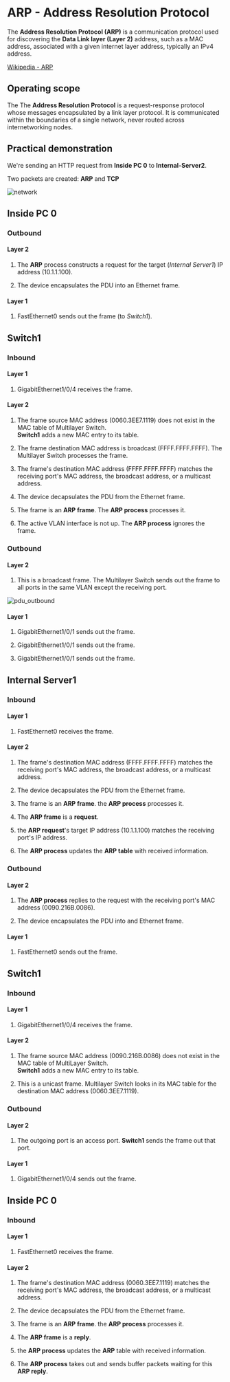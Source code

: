 # ARP - Address Resolution Protocol

The **Address Resolution Protocol (ARP)** is a communication protocol used for discovering the **Data Link layer (Layer 2)** address, such as a MAC address, associated with a given internet layer address, typically an IPv4 address.

[Wikipedia - ARP](https://en.wikipedia.org/wiki/Address_Resolution_Protocol)

## Operating scope

The The **Address Resolution Protocol** is a request-response protocol whose messages encapsulated by a link layer protocol. It is communicated within the boundaries of a single network, never routed across internetworking nodes.

## Practical demonstration

We're sending an HTTP request from **Inside PC 0** to **Internal-Server2**.

Two packets are created: **ARP** and **TCP**

<img src="https://www.dropbox.com/s/rsgh6dahdrkqak6/arp1.png?dl=1" alt="network" class="arp1" />

## Inside PC 0

### Outbound

#### Layer 2

1. The **ARP** process constructs a request for the target (_Internal Server1_) IP address (10.1.1.100).

2. The device encapsulates the PDU into an Ethernet frame.

#### Layer 1

1. FastEthernet0 sends out the frame (to _Switch1_).

## Switch1

### Inbound

#### Layer 1

1. GigabitEthernet1/0/4 receives the frame.

#### Layer 2

1. The frame source MAC address (0060.3EE7.1119) does not exist in the MAC table of Multilayer Switch.<br>**Switch1** adds a new MAC entry to its table.

2. The frame destination MAC address is broadcast (FFFF.FFFF.FFFF). The Multilayer Switch processes the frame.

3. The frame's destination MAC address (FFFF.FFFF.FFFF) matches the receiving port's MAC address, the broadcast address, or a multicast address.

4. The device decapsulates the PDU from the Ethernet frame.

5. The frame is an **ARP frame**. The **ARP process** processes it.

6. The active VLAN interface is not up. The **ARP process** ignores the frame.

### Outbound

#### Layer 2

1. This is a broadcast frame. The Multilayer Switch sends out the frame to all ports in the same VLAN except the receiving port.

<img src="https://www.dropbox.com/s/nzcsyrupaqzjt6l/pdu_outbound.png?dl=1" alt="pdu_outbound" class="inline" />

#### Layer 1

1. GigabitEthernet1/0/1 sends out the frame.

2. GigabitEthernet1/0/1 sends out the frame.

3. GigabitEthernet1/0/1 sends out the frame.

## Internal Server1

### Inbound

#### Layer 1

1. FastEthernet0 receives the frame.

#### Layer 2

1. The frame's destination MAC address (FFFF.FFFF.FFFF) matches the receiving port's MAC address, the broadcast address, or a multicast address.

2. The device decapsulates the PDU from the Ethernet frame.

3. The frame is an **ARP frame**. the **ARP process** processes it.

4. The **ARP frame** is a **request**.

5. the **ARP request**'s target IP address (10.1.1.100) matches the receiving port's IP address.

6. The **ARP process** updates the **ARP table** with received information.

### Outbound

#### Layer 2

1. The **ARP process** replies to the request with the receiving port's MAC address (0090.216B.0086).

2. The device encapsulates the PDU into and Ethernet frame.

#### Layer 1

1. FastEthernet0 sends out the frame.

## Switch1

### Inbound

#### Layer 1

1. GigabitEthernet1/0/4 receives the frame.

#### Layer 2

1. The frame source MAC address (0090.216B.0086) does not exist in the MAC table of MultiLayer Switch.<br>**Switch1** adds a new MAC entry to its table.

2. This is a unicast frame. Multilayer Switch looks in its MAC table for the destination MAC address (0060.3EE7.1119).

### Outbound

#### Layer 2

1. The outgoing port is an access port. **Switch1** sends the frame out that port.

#### Layer 1

1. GigabitEthernet1/0/4 sends out the frame.

## Inside PC 0

### Inbound

#### Layer 1

1. FastEthernet0 receives the frame.

#### Layer 2

1. The frame's destination MAC address (0060.3EE7.1119) matches the receiving port's MAC address, the broadcast address, or a multicast address.

2. The device decapsulates the PDU from the Ethernet frame.

3. The frame is an **ARP frame**. the **ARP process** processes it.

4. The **ARP frame** is a **reply**.

5. the **ARP process** updates the **ARP** table with received information.

6. The **ARP process** takes out and sends buffer packets waiting for this **ARP reply**.
